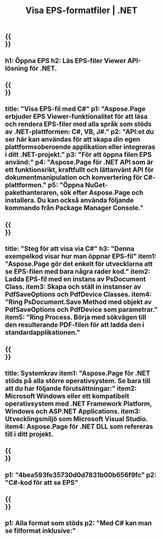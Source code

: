 ﻿---
translation: true
template: /_templates/_viewer-child-net.md
title: Visa EPS-formatfiler | .NET
url: /net/viewer/eps/
description: Öppna för att visa EPS-filer. C#-källkod för att ladda, rendera och visa EPS-dokument på .NET Framework Platform, Windows och ASP.NET Applications.
informat: EPS
otherformats: XPS PS
---

{{<section banner>}}
---
h1: Öppna EPS
h2: Läs EPS-filer Viewer API-lösning för .NET.
---

{{<section overview>}}
---
title: "Visa EPS-fil med C#"
p1: "Aspose.Page erbjuder EPS Viewer-funktionalitet för att läsa och rendera EPS-filer med alla språk som stöds av .NET-plattformen: C#, VB, J#."
p2: "API:et du ser här kan användas för att skapa din egen plattformsoberoende applikation eller integreras i ditt .NET-projekt."
p3: "För att öppna filen EPS använd:"
p4: "Aspose.Page för .NET API som är ett funktionsrikt, kraftfullt och lättanvänt API för dokumentmanipulation och konvertering för C#-plattformen."
p5: "Öppna NuGet-pakethanteraren, sök efter Aspose.Page och installera. Du kan också använda följande kommando från Package Manager Console."
---

{{<section feature1>}}
---
title: "Steg för att visa via C#"
h3: "Denna exempelkod visar hur man öppnar EPS-fil"
item1: "Aspose.Page gör det enkelt för utvecklarna att se EPS-filen med bara några rader kod."
item2: Ladda EPS-fil med en instans av PsDocument Class.
item3: Skapa och ställ in instanser av PdfSaveOptions och PdfDevice Classes.
item4: "Ring PsDocument.Save Method med objekt av PdfSaveOptions och PdfDevice som parametrar."
item5: "Ring Process. Börja med sökvägen till den resulterande PDF-filen för att ladda den i standardapplikationen."
---

{{<section feature2>}}
---
title: Systemkrav
item1: "Aspose.Page för .NET stöds på alla större operativsystem. Se bara till att du har följande förutsättningar:"
item2: Microsoft Windows eller ett kompatibelt operativsystem med .NET Framework Platform, Windows och ASP.NET Applications.
item3: Utvecklingsmiljö som Microsoft Visual Studio.
item4: Aspose.Page för .NET DLL som refereras till i ditt projekt.
---

{{<section gist>}}
---
p1: "4bea593fe35730d0d7831b00b656f9fc"
p2: "C#-kod för att se EPS"
---

{{<section otherformats>}}
---
p1: Alla format som stöds
p2: "Med C# kan man se filformat inklusive:"
---

